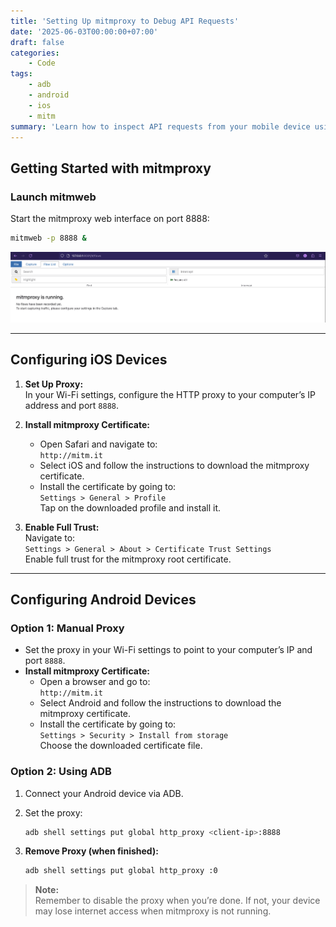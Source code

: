 ```yaml
---
title: 'Setting Up mitmproxy to Debug API Requests'
date: '2025-06-03T00:00:00+07:00'
draft: false
categories:
    - Code
tags:
    - adb
    - android
    - ios
    - mitm
summary: 'Learn how to inspect API requests from your mobile device using mitmproxy.'
---
```



## Getting Started with mitmproxy

### Launch mitmweb

Start the mitmproxy web interface on port 8888:

```sh
mitmweb -p 8888 &
```

![mitmproxy web interface](./mitm-web.png)

---

## Configuring iOS Devices

1. **Set Up Proxy:**  
     In your Wi-Fi settings, configure the HTTP proxy to your computer’s IP address and port `8888`.

2. **Install mitmproxy Certificate:**  
     - Open Safari and navigate to:  
       `http://mitm.it`
     - Select iOS and follow the instructions to download the mitmproxy certificate.
     - Install the certificate by going to:  
       `Settings > General > Profile`  
       Tap on the downloaded profile and install it.

3. **Enable Full Trust:**  
     Navigate to:  
     `Settings > General > About > Certificate Trust Settings`  
     Enable full trust for the mitmproxy root certificate.

---

## Configuring Android Devices

### Option 1: Manual Proxy

- Set the proxy in your Wi-Fi settings to point to your computer’s IP and port `8888`.
- **Install mitmproxy Certificate:**
  - Open a browser and go to:  
    `http://mitm.it`
  - Select Android and follow the instructions to download the mitmproxy certificate.
  - Install the certificate by going to:  
    `Settings > Security > Install from storage`  
    Choose the downloaded certificate file.

### Option 2: Using ADB

1. Connect your Android device via ADB.
2. Set the proxy:

     ```sh
     adb shell settings put global http_proxy <client-ip>:8888
     ```

3. **Remove Proxy (when finished):**

     ```sh
     adb shell settings put global http_proxy :0
     ```

> **Note:**  
> Remember to disable the proxy when you’re done. If not, your device may lose internet access when mitmproxy is not running.
